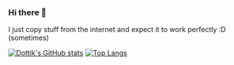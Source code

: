 ### Hi there 👋

I just copy stuff from the internet and expect it to work perfectly :D (sometimes)

[![Dottik's GitHub stats](https://github-readme-stats.vercel.app/api?username=usrDottik&count_private=true&show_icons=true&theme=onedark)](https://github.com/anuraghazra/github-readme-stats)
[![Top Langs](https://github-readme-stats.vercel.app/api/top-langs/?username=usrDottik&layout=compact&count_private=true&show_icons=true&theme=onedark)](https://github.com/anuraghazra/github-readme-stats)


